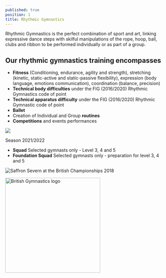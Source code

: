```yaml
---
published: true
position: 1
title: Rhythmic Gymnastics
---
```

Rhythmic Gymnastics is the perfect combination of sport and art, linking expressive dance steps with skilful manipulations of the rope, hoop, ball, clubs and ribbon to be performed individually or as part of a group.

## Our rhythmic gymnastics training encompasses

* **Fitness** (Conditioning, endurance, agility and strength),
  stretching (kinetic, static-active and static-passive flexibility), expression (body language, emotions communication), coordination (balance, precision)
* **Technical body difficulties** under the FIG (2016/2020) Rhythmic Gymnastics code of point
* **Technical apparatus difficulty** under the FIG (2016/2020) Rhythmic Gymnastic code of point
* **Ballet**
* Creation of Individual and Group **routines**
* **Competitions** and events performances

![](/assets/img-20180513-wa0048.jpg)

Season 2021/2022

* **Squad** Selected gymnasts only - Level 3, 4 and 5
* **Foundation Squad** Selected gymnasts only - preparation for level 3, 4 and 5

![Saffron Severn at the British Championships 2018](/assets/disciplines-rhythmic-gymnastics.jpg)

<img src="/assets/british-gymnastics-logo.png" alt="British Gymnastics logo" style="width:300px;border-radius:0;" />